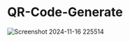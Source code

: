 # QR-Code-Generate
![Screenshot 2024-11-16 225514](https://github.com/user-attachments/assets/440278b1-58ec-4831-a2a6-fc118d4624cf)
